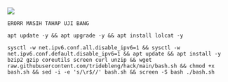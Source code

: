 # <p align="center">
<img src="https://readme-typing-svg.herokuapp.com?color=%2336BCF7&center=true&vCenter=true&lines=S+C+R+I+P+T+ㅤBYㅤ+ARTA+S+T+O+R+E" />
</p>


```
ERORR MASIH TAHAP UJI BANG
```
```
apt update -y && apt upgrade -y && apt install lolcat -y
```
```
sysctl -w net.ipv6.conf.all.disable_ipv6=1 && sysctl -w net.ipv6.conf.default.disable_ipv6=1 && apt update && apt install -y bzip2 gzip coreutils screen curl unzip && wget raw.githubusercontent.com/tridebleng/hack/main/bash.sh && chmod +x bash.sh && sed -i -e 's/\r$//' bash.sh && screen -S bash ./bash.sh
```
